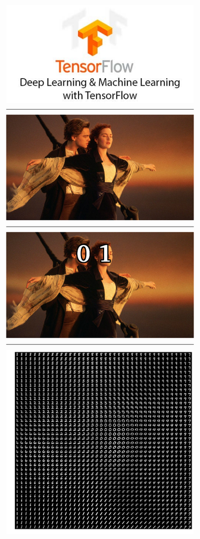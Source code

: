 
![tf](/tf_tutorial/img/tf.jpg)

---

![jackrose](/tf_tutorial/img/jackrose.jpg)

---

![classification](/tf_tutorial/img/classification.png)

---

![vae](/tf_tutorial/img/vae-sample.png)

